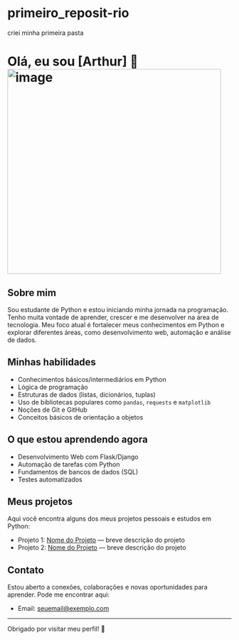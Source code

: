 # primeiro_reposit-rio
criei minha primeira pasta
# Olá, eu sou [Arthur] 👋                <img width="480" height="461" alt="image" src="https://github.com/user-attachments/assets/64d04072-018a-42a9-a5da-923d9ad9201f" />
                                              

## Sobre mim

Sou estudante de Python e estou iniciando minha jornada na programação. Tenho muita vontade de aprender, crescer e me desenvolver na área de tecnologia. Meu foco atual é fortalecer meus conhecimentos em Python e explorar diferentes áreas, como desenvolvimento web, automação e análise de dados.

## Minhas habilidades

- Conhecimentos básicos/intermediários em Python
- Lógica de programação
- Estruturas de dados (listas, dicionários, tuplas)
- Uso de bibliotecas populares como `pandas`, `requests` e `matplotlib`
- Noções de Git e GitHub
- Conceitos básicos de orientação a objetos

## O que estou aprendendo agora

- Desenvolvimento Web com Flask/Django
- Automação de tarefas com Python
- Fundamentos de bancos de dados (SQL)
- Testes automatizados

## Meus projetos

Aqui você encontra alguns dos meus projetos pessoais e estudos em Python:

- Projeto 1: [Nome do Projeto](link-do-projeto) — breve descrição do projeto
- Projeto 2: [Nome do Projeto](link-do-projeto) — breve descrição do projeto

## Contato

Estou aberto a conexões, colaborações e novas oportunidades para aprender. Pode me encontrar aqui:


- Email: seuemail@exemplo.com

---

Obrigado por visitar meu perfil! 🚀

